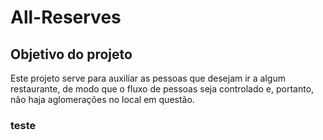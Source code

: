 # All-Reserves 

## Objetivo do projeto

Este projeto serve para auxiliar as pessoas que desejam ir a algum restaurante, de modo que o fluxo de pessoas seja controlado e, portanto, não haja aglomerações no local em questão.

### teste
